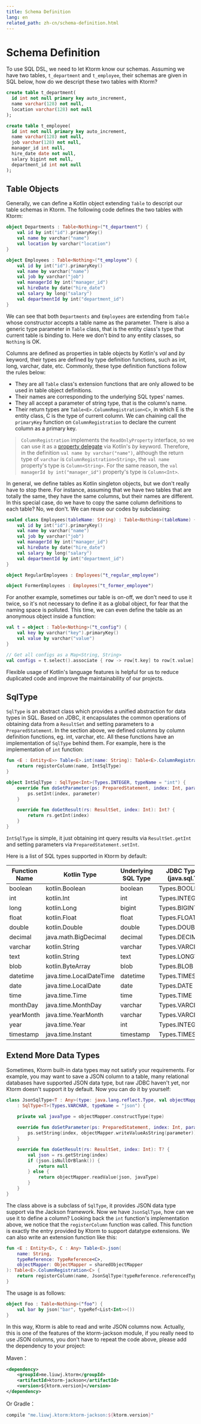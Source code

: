 ```yaml
---
title: Schema Definition
lang: en
related_path: zh-cn/schema-definition.html
---
```


# Schema Definition

To use SQL DSL, we need to let Ktorm know our schemas. Assuming we have two tables, `t_department` and `t_employee`, their schemas are given in SQL below, how do we descript these two tables with Ktorm?

```sql
create table t_department(
  id int not null primary key auto_increment,
  name varchar(128) not null,
  location varchar(128) not null
);

create table t_employee(
  id int not null primary key auto_increment,
  name varchar(128) not null,
  job varchar(128) not null,
  manager_id int null,
  hire_date date not null,
  salary bigint not null,
  department_id int not null
);
```

## Table Objects

Generally, we can define a Kotlin object extending `Table` to descript our table schemas in Ktorm. The following code defines the two tables with Ktorm: 

```kotlin
object Departments : Table<Nothing>("t_department") {
    val id by int("id").primaryKey()
    val name by varchar("name")
    val location by varchar("location")
}

object Employees : Table<Nothing>("t_employee") {
    val id by int("id").primaryKey()
    val name by varchar("name")
    val job by varchar("job")
    val managerId by int("manager_id")
    val hireDate by date("hire_date")
    val salary by long("salary")
    val departmentId by int("department_id")
}
```

We can see that both `Departments` and `Employees` are extending from `Table` whose constructor accepts a table name as the parameter. There is also a generic type parameter in `Table` class, that is the entity class's type that current table is binding to. Here we don't bind to any entity classes, so `Nothing` is OK. 

Columns are defined as properties in table objects by Kotlin's *val* and *by* keyword, their types are defined by type definition functions, such as int, long, varchar, date, etc. Commonly, these type definition functions follow the rules below:  

- They are all `Table` class's extension functions that are only allowed to be used in table object definitions. 
- Their names are corresponding to the underlying SQL types' names. 
- They all accept a parameter of string type, that is the column's name.
- Their return types are `Table<E>.ColumnRegistration<C>`, in which E is the entity class, C is the type of current column. We can chaining call the `primaryKey` function on `ColumnRegistration` to declare the current column as a primary key. 

> `ColumnRegistration` implements the `ReadOnlyProperty` interface, so we can use it as a [property delegate](https://kotlinlang.org/docs/reference/delegated-properties.html) via Kotlin's *by* keyword. Therefore, in the definition `val name by varchar("name")`, although the return type of `varchar` is `ColumnRegistration<String>`, the `val name` property's type is `Column<String>`. For the same reason, the `val managerId by int("manager_id")` property's type is `Column<Int>`.

In general, we define tables as Kotlin singleton objects, but we don't really have to stop there. For instance, assuming that we have two tables that are totally the same, they have the same columns, but their names are different. In this special case, do we have to copy the same column definitions to each table? No, we don't. We can reuse our codes by subclassing: 

```kotlin
sealed class Employees(tableName: String) : Table<Nothing>(tableName) {
    val id by int("id").primaryKey()
    val name by varchar("name")
    val job by varchar("job")
    val managerId by int("manager_id")
    val hireDate by date("hire_date")
    val salary by long("salary")
    val departmentId by int("department_id")
}

object RegularEmployees : Employees("t_regular_employee")

object FormerEmployees : Employees("t_former_employee")
```

For another example, sometimes our table is on-off, we don't need to use it twice, so it's not necessary to define it as a global object, for fear that the naming space is polluted. This time, we can even define the table as an anonymous object inside a function: 

```kotlin
val t = object : Table<Nothing>("t_config") {
    val key by varchar("key").primaryKey()
    val value by varchar("value")
}

// Get all configs as a Map<String, String>
val configs = t.select().associate { row -> row[t.key] to row[t.value] }
```

Flexible usage of Kotlin's language features is helpful for us to reduce duplicated code and improve the maintainability of our projects. 

## SqlType

`SqlType` is an abstract class which provides a unified abstraction for data types in SQL. Based on JDBC, it encapsulates the common operations of obtaining data from a `ResultSet` and setting parameters to a `PreparedStatement`. In the section above, we defined columns by column definition functions, eg. int, varchar, etc. All these functions have an implementation of `SqlType` behind them. For example, here is the implementation of `int` function: 

```kotlin
fun <E : Entity<E>> Table<E>.int(name: String): Table<E>.ColumnRegistration<Int> {
    return registerColumn(name, IntSqlType)
}

object IntSqlType : SqlType<Int>(Types.INTEGER, typeName = "int") {
    override fun doSetParameter(ps: PreparedStatement, index: Int, parameter: Int) {
        ps.setInt(index, parameter)
    }

    override fun doGetResult(rs: ResultSet, index: Int): Int? {
        return rs.getInt(index)
    }
}
```

`IntSqlType` is simple, it just obtaining int query results via `ResultSet.getInt` and setting parameters via `PreparedStatement.setInt`. 

Here is a list of SQL types supported in Ktorm by default: 

| Function Name | Kotlin Type             | Underlying SQL Type | JDBC Type Code (java.sql.Types) |
| ------------- | ----------------------- | ------------------- | ------------------------------- |
| boolean       | kotlin.Boolean          | boolean             | Types.BOOLEAN                   |
| int           | kotlin.Int              | int                 | Types.INTEGER                   |
| long          | kotlin.Long             | bigint              | Types.BIGINT                    |
| float         | kotlin.Float            | float               | Types.FLOAT                     |
| double        | kotlin.Double           | double              | Types.DOUBLE                    |
| decimal       | java.math.BigDecimal    | decimal             | Types.DECIMAL                   |
| varchar       | kotlin.String           | varchar             | Types.VARCHAR                   |
| text          | kotlin.String           | text                | Types.LONGVARCHAR               |
| blob          | kotlin.ByteArray        | blob                | Types.BLOB                      |
| datetime      | java.time.LocalDateTime | datetime            | Types.TIMESTAMP                 |
| date          | java.time.LocalDate     | date                | Types.DATE                      |
| time          | java.time.Time          | time                | Types.TIME                      |
| monthDay      | java.time.MonthDay      | varchar             | Types.VARCHAR                   |
| yearMonth     | java.time.YearMonth     | varchar             | Types.VARCHAR                   |
| year          | java.time.Year          | int                 | Types.INTEGER                   |
| timestamp     | java.time.Instant       | timestamp           | Types.TIMESTAMP                 |

## Extend More Data Types

Sometimes, Ktorm built-in data types may not satisfy your requirements. For example, you may want to save a JSON column to a table, many relational databases have supported JSON data type, but raw JDBC haven't yet, nor Ktorm doesn't support it by default. Now you can do it by yourself: 

```kotlin
class JsonSqlType<T : Any>(type: java.lang.reflect.Type, val objectMapper: ObjectMapper) 
    : SqlType<T>(Types.VARCHAR, typeName = "json") {
        
    private val javaType = objectMapper.constructType(type)

    override fun doSetParameter(ps: PreparedStatement, index: Int, parameter: T) {
        ps.setString(index, objectMapper.writeValueAsString(parameter))
    }

    override fun doGetResult(rs: ResultSet, index: Int): T? {
        val json = rs.getString(index)
        if (json.isNullOrBlank()) {
            return null
        } else {
            return objectMapper.readValue(json, javaType)
        }
    }
}
```

The class above is a subclass of `SqlType`, it provides JSON data type support via the Jackson framework. Now we have `JsonSqlType`, how can we use it to define a column? Looking back the `int` function's implementation above, we notice that the `registerColumn` function was called. This function is exactly the entry provided by Ktorm to support datatype extensions. We can also write an extension function like this: 

```kotlin
fun <E : Entity<E>, C : Any> Table<E>.json(
    name: String,
    typeReference: TypeReference<C>,
    objectMapper: ObjectMapper = sharedObjectMapper
): Table<E>.ColumnRegistration<C> {
    return registerColumn(name, JsonSqlType(typeReference.referencedType, objectMapper))
}
```

The usage is as follows: 

```kotlin
object Foo : Table<Nothing>("foo") {
    val bar by json("bar", typeRef<List<Int>>())
}
```

In this way, Ktorm is able to read and write JSON columns now. Actually, this is one of the features of the ktorm-jackson module, if you really need to use JSON columns, you don't have to repeat the code above, please add the dependency to your project: 

Maven： 

```xml
<dependency>
    <groupId>me.liuwj.ktorm</groupId>
    <artifactId>ktorm-jackson</artifactId>
    <version>${ktorm.version}</version>
</dependency>
```

Or Gradle： 

```groovy
compile "me.liuwj.ktorm:ktorm-jackson:${ktorm.version}"
```

